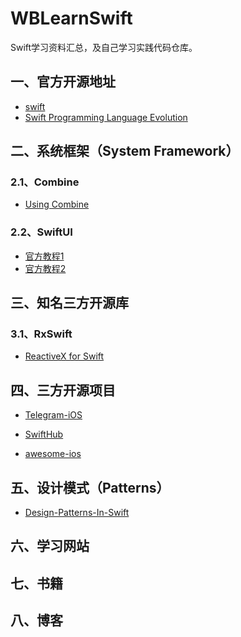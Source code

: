 # WBLearnSwift
Swift学习资料汇总，及自己学习实践代码仓库。

## 一、官方开源地址

- [swift](https://github.com/apple/swift)
- [Swift Programming Language Evolution](https://github.com/apple/swift-evolution)

## 二、系统框架（System Framework）

### 2.1、Combine

- [Using Combine](https://heckj.github.io/swiftui-notes/)

### 2.2、SwiftUI

- [官方教程1](https://developer.apple.com/tutorials/swiftui)
- [官方教程2](https://developer.apple.com/tutorials/app-dev-training)

## 三、知名三方开源库

### 3.1、RxSwift

- [ReactiveX for Swift](https://beeth0ven.github.io/RxSwift-Chinese-Documentation/)

## 四、三方开源项目

- [Telegram-iOS](https://github.com/TelegramMessenger/Telegram-iOS)

- [SwiftHub](https://github.com/khoren93/SwiftHub)
- [awesome-ios]([awesome-ios](https://github.com/vsouza/awesome-ios))

## 五、设计模式（Patterns）

- [Design-Patterns-In-Swift](https://github.com/ochococo/Design-Patterns-In-Swift)

## 六、学习网站



## 七、书籍



## 八、博客